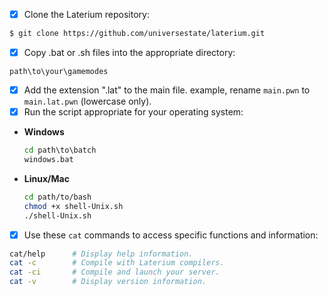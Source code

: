 - [x] Clone the Laterium repository:
```bash
$ git clone https://github.com/universestate/laterium.git
```
- [x] Copy .bat or .sh files into the appropriate directory:
```
path\to\your\gamemodes
```
- [x] Add the extension ".lat" to the main file. example, rename `main.pwn` to `main.lat.pwn` (lowercase only).
- [x] Run the script appropriate for your operating system:

- **Windows**
  ```bat
  cd path\to\batch
  windows.bat
  ```
- **Linux/Mac**
  ```sh
  cd path/to/bash
  chmod +x shell-Unix.sh
  ./shell-Unix.sh
  ```
- [x] Use these `cat` commands to access specific functions and information:
```bash
cat/help      # Display help information.
cat -c        # Compile with Laterium compilers.
cat -ci       # Compile and launch your server.
cat -v        # Display version information.
```
